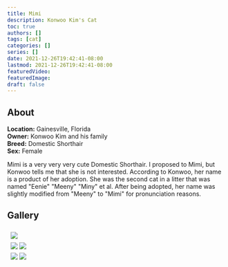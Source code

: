 ```yaml
---
title: Mimi
description: Konwoo Kim's Cat
toc: true
authors: []
tags: [cat]
categories: []
series: []
date: 2021-12-26T19:42:41-08:00
lastmod: 2021-12-26T19:42:41-08:00
featuredVideo:
featuredImage:
draft: false
---
```


## About

**Location:** Gainesville, Florida  
**Owner:** Konwoo Kim and his family  
**Breed:** Domestic Shorthair  
**Sex:** Female  

Mimi is a very very very cute Domestic Shorthair. I proposed to Mimi, but Konwoo tells me that she is not interested. According to Konwoo, her name is a product of her adoption. She was the second cat in a litter that was named "Eenie" "Meeny" "Miny" et al. After being adopted, her name was slightly modified from "Meeny" to "Mimi" for pronunciation reasons.

<style>
  .i_row {
    display: flex;
    flex-wrap: wrap;
    padding: 0 4px;
  }

  /* Create two equal columns that sits next to each other */
  .i_col_half {
    flex: 50%;
    padding: 0 4px;
  }

  .i_col_half img {
    margin-top: 8px;
    vertical-align: middle;
  }

  .i_col_full {
    flex: 100%;
    padding: 0 4px;
  }

  .i_col_full img {
    margin-top: 8px;
    vertical-align: middle;
  }
</style>

## Gallery
<div class="i_row">
  <div class="i_col_full">
    <img src="/cats/mimi/mimi_2.jpeg">
  </div>
  <div class="i_col_half">
    <img src="/cats/mimi/mimi_1.jpeg">
    <img src="/cats/mimi/mimi_5.png">
  </div>
  <div class="i_col_half">
    <img src="/cats/mimi/mimi_4.jpeg">
    <img src="/cats/mimi/mimi_3.jpeg">
  </div>
</div>